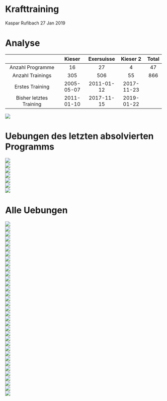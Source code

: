 Krafttraining
================
Kaspar Rufibach
27 Jan 2019

Analyse
=======

<table>
<colgroup>
<col width="36%" />
<col width="18%" />
<col width="18%" />
<col width="18%" />
<col width="9%" />
</colgroup>
<thead>
<tr class="header">
<th align="center"> </th>
<th align="center">Kieser</th>
<th align="center">Exersuisse</th>
<th align="center">Kieser 2</th>
<th align="center">Total</th>
</tr>
</thead>
<tbody>
<tr class="odd">
<td align="center">Anzahl Programme</td>
<td align="center">16</td>
<td align="center">27</td>
<td align="center">4</td>
<td align="center">47</td>
</tr>
<tr class="even">
<td align="center">Anzahl Trainings</td>
<td align="center">305</td>
<td align="center">506</td>
<td align="center">55</td>
<td align="center">866</td>
</tr>
<tr class="odd">
<td align="center">Erstes Training</td>
<td align="center">2005-05-07</td>
<td align="center">2011-01-12</td>
<td align="center">2017-11-23</td>
<td align="center"></td>
</tr>
<tr class="even">
<td align="center">Bisher letztes Training</td>
<td align="center">2011-01-10</td>
<td align="center">2017-11-15</td>
<td align="center">2019-01-22</td>
<td align="center"></td>
</tr>
</tbody>
</table>

<img src="2_krafttraining_files/figure-markdown_github/unnamed-chunk-2-1.png" style="display: block; margin: auto;" />

Uebungen des letzten absolvierten Programms
===========================================

<img src="2_krafttraining_files/figure-markdown_github/unnamed-chunk-3-1.png" style="display: block; margin: auto;" /><img src="2_krafttraining_files/figure-markdown_github/unnamed-chunk-3-2.png" style="display: block; margin: auto;" /><img src="2_krafttraining_files/figure-markdown_github/unnamed-chunk-3-3.png" style="display: block; margin: auto;" /><img src="2_krafttraining_files/figure-markdown_github/unnamed-chunk-3-4.png" style="display: block; margin: auto;" /><img src="2_krafttraining_files/figure-markdown_github/unnamed-chunk-3-5.png" style="display: block; margin: auto;" /><img src="2_krafttraining_files/figure-markdown_github/unnamed-chunk-3-6.png" style="display: block; margin: auto;" /><img src="2_krafttraining_files/figure-markdown_github/unnamed-chunk-3-7.png" style="display: block; margin: auto;" />

Alle Uebungen
=============

<img src="2_krafttraining_files/figure-markdown_github/unnamed-chunk-4-1.png" style="display: block; margin: auto;" /><img src="2_krafttraining_files/figure-markdown_github/unnamed-chunk-4-2.png" style="display: block; margin: auto;" /><img src="2_krafttraining_files/figure-markdown_github/unnamed-chunk-4-3.png" style="display: block; margin: auto;" /><img src="2_krafttraining_files/figure-markdown_github/unnamed-chunk-4-4.png" style="display: block; margin: auto;" /><img src="2_krafttraining_files/figure-markdown_github/unnamed-chunk-4-5.png" style="display: block; margin: auto;" /><img src="2_krafttraining_files/figure-markdown_github/unnamed-chunk-4-6.png" style="display: block; margin: auto;" /><img src="2_krafttraining_files/figure-markdown_github/unnamed-chunk-4-7.png" style="display: block; margin: auto;" /><img src="2_krafttraining_files/figure-markdown_github/unnamed-chunk-4-8.png" style="display: block; margin: auto;" /><img src="2_krafttraining_files/figure-markdown_github/unnamed-chunk-4-9.png" style="display: block; margin: auto;" /><img src="2_krafttraining_files/figure-markdown_github/unnamed-chunk-4-10.png" style="display: block; margin: auto;" /><img src="2_krafttraining_files/figure-markdown_github/unnamed-chunk-4-11.png" style="display: block; margin: auto;" /><img src="2_krafttraining_files/figure-markdown_github/unnamed-chunk-4-12.png" style="display: block; margin: auto;" /><img src="2_krafttraining_files/figure-markdown_github/unnamed-chunk-4-13.png" style="display: block; margin: auto;" /><img src="2_krafttraining_files/figure-markdown_github/unnamed-chunk-4-14.png" style="display: block; margin: auto;" /><img src="2_krafttraining_files/figure-markdown_github/unnamed-chunk-4-15.png" style="display: block; margin: auto;" /><img src="2_krafttraining_files/figure-markdown_github/unnamed-chunk-4-16.png" style="display: block; margin: auto;" /><img src="2_krafttraining_files/figure-markdown_github/unnamed-chunk-4-17.png" style="display: block; margin: auto;" /><img src="2_krafttraining_files/figure-markdown_github/unnamed-chunk-4-18.png" style="display: block; margin: auto;" /><img src="2_krafttraining_files/figure-markdown_github/unnamed-chunk-4-19.png" style="display: block; margin: auto;" /><img src="2_krafttraining_files/figure-markdown_github/unnamed-chunk-4-20.png" style="display: block; margin: auto;" /><img src="2_krafttraining_files/figure-markdown_github/unnamed-chunk-4-21.png" style="display: block; margin: auto;" /><img src="2_krafttraining_files/figure-markdown_github/unnamed-chunk-4-22.png" style="display: block; margin: auto;" /><img src="2_krafttraining_files/figure-markdown_github/unnamed-chunk-4-23.png" style="display: block; margin: auto;" /><img src="2_krafttraining_files/figure-markdown_github/unnamed-chunk-4-24.png" style="display: block; margin: auto;" /><img src="2_krafttraining_files/figure-markdown_github/unnamed-chunk-4-25.png" style="display: block; margin: auto;" /><img src="2_krafttraining_files/figure-markdown_github/unnamed-chunk-4-26.png" style="display: block; margin: auto;" /><img src="2_krafttraining_files/figure-markdown_github/unnamed-chunk-4-27.png" style="display: block; margin: auto;" /><img src="2_krafttraining_files/figure-markdown_github/unnamed-chunk-4-28.png" style="display: block; margin: auto;" /><img src="2_krafttraining_files/figure-markdown_github/unnamed-chunk-4-29.png" style="display: block; margin: auto;" /><img src="2_krafttraining_files/figure-markdown_github/unnamed-chunk-4-30.png" style="display: block; margin: auto;" /><img src="2_krafttraining_files/figure-markdown_github/unnamed-chunk-4-31.png" style="display: block; margin: auto;" /><img src="2_krafttraining_files/figure-markdown_github/unnamed-chunk-4-32.png" style="display: block; margin: auto;" /><img src="2_krafttraining_files/figure-markdown_github/unnamed-chunk-4-33.png" style="display: block; margin: auto;" /><img src="2_krafttraining_files/figure-markdown_github/unnamed-chunk-4-34.png" style="display: block; margin: auto;" /><img src="2_krafttraining_files/figure-markdown_github/unnamed-chunk-4-35.png" style="display: block; margin: auto;" />
